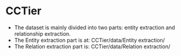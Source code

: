 # CCTier
- The dataset is mainly divided into two parts: entity extraction and relationship extraction. 
- The Entity extraction part is at: CCTier/data/Entity extraction/
- The Relation extraction part is: CCTier/data/Relation extraction/
